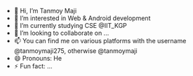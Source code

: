 - 👋 Hi, I’m Tanmoy Maji
- 👀 I’m interested in Web & Android development
- 🌱 I’m currently studying CSE @IIT_KGP
- 💞️ I’m looking to collaborate on ...
- 📫 You can find me on various platforms with the username @tanmoymaji275, otherwise @tanmoymaji
- 😄 Pronouns: He
- ⚡ Fun fact: ...

<!---
tanmoymaji275/tanmoymaji275 is a ✨ special ✨ repository because its `README.md` (this file) appears on your GitHub profile.
You can click the Preview link to take a look at your changes.
--->
